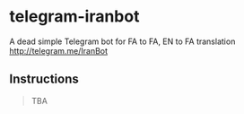 # telegram-iranbot
A dead simple Telegram bot for FA to FA, EN to FA translation http://telegram.me/IranBot

## Instructions

> TBA
